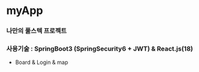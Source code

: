 
# myApp
### 나만의 풀스텍 프로젝트
### 사용기술 : SpringBoot3 (SpringSecurity6 + JWT) &amp; React.js(18)
- Board & Login & map
